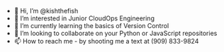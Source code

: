 - 👋 Hi, I’m @kishthefish
- 👀 I’m interested in Junior CloudOps Engineering
- 🌱 I’m currently learning the basics of Version Control 
- 💞️ I’m looking to collaborate on your Python or JavaScript repositories
- 📫 How to reach me - by shooting me a text at (909) 833-9824

<!---
kishthefish/kishthefish is a ✨ special ✨ repository because its `README.md` (this file) appears on your GitHub profile.
You can click the Preview link to take a look at your changes.
--->
